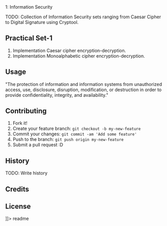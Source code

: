 <snippet>
  <content><![CDATA[

# 1: Information Security
TODO: Collection of Information Security sets ranging from Caesar Cipher to Digital Signature using Cryptool.

## Practical Set-1
1. Implementation Caesar cipher encryption-decryption.
2. Implementation Monoalphabetic cipher encryption-decryption.

## Usage
"The protection of information and information systems from unauthorized access, use, disclosure, disruption, modification, or destruction in order to provide confidentiality, integrity, and availability." 

## Contributing
1. Fork it!
2. Create your feature branch: `git checkout -b my-new-feature`
3. Commit your changes: `git commit -am 'Add some feature'`
4. Push to the branch: `git push origin my-new-feature`
5. Submit a pull request :D

## History
TODO: Write history

## Credits

## License

]]></content>
  <tabTrigger>readme</tabTrigger>
</snippet>
